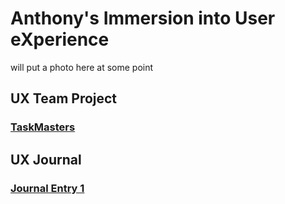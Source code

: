 # Anthony's Immersion into User eXperience 

will put a photo here at some point

## UX Team Project

### [TaskMasters](https://github.com/UsabilityEngineering/TaskMasters/)

## UX Journal

### [Journal Entry 1](ux-journal1/)


